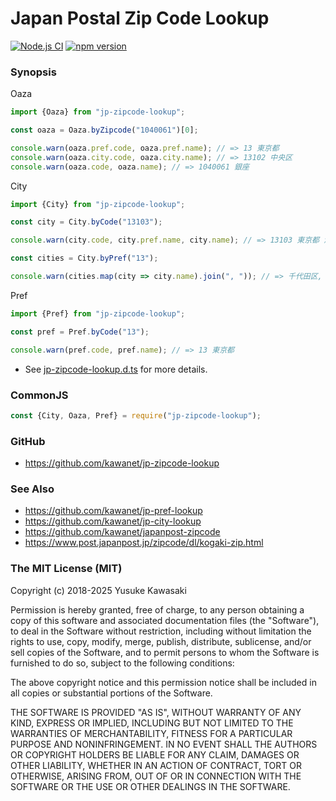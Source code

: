 # Japan Postal Zip Code Lookup

[![Node.js CI](https://github.com/kawanet/jp-zipcode-lookup/workflows/Node.js%20CI/badge.svg?branch=master)](https://github.com/kawanet/jp-zipcode-lookup/actions/)
[![npm version](https://badge.fury.io/js/jp-zipcode-lookup.svg)](https://badge.fury.io/js/jp-zipcode-lookup)

### Synopsis

Oaza
```js
import {Oaza} from "jp-zipcode-lookup";

const oaza = Oaza.byZipcode("1040061")[0];

console.warn(oaza.pref.code, oaza.pref.name); // => 13 東京都
console.warn(oaza.city.code, oaza.city.name); // => 13102 中央区
console.warn(oaza.code, oaza.name); // => 1040061 銀座
```

City
```js
import {City} from "jp-zipcode-lookup";

const city = City.byCode("13103");

console.warn(city.code, city.pref.name, city.name); // => 13103 東京都 港区

const cities = City.byPref("13");

console.warn(cities.map(city => city.name).join(", ")); // => 千代田区, 中央区, 港区, ...
```

Pref
```js
import {Pref} from "jp-zipcode-lookup";

const pref = Pref.byCode("13");

console.warn(pref.code, pref.name); // => 13 東京都
```

- See [jp-zipcode-lookup.d.ts](https://github.com/kawanet/jp-zipcode-lookup/blob/master/types/jp-zipcode-lookup.d.ts) for more details.

### CommonJS

```js
const {City, Oaza, Pref} = require("jp-zipcode-lookup");
```

### GitHub

- https://github.com/kawanet/jp-zipcode-lookup

### See Also

- https://github.com/kawanet/jp-pref-lookup
- https://github.com/kawanet/jp-city-lookup
- https://github.com/kawanet/japanpost-zipcode
- https://www.post.japanpost.jp/zipcode/dl/kogaki-zip.html

### The MIT License (MIT)

Copyright (c) 2018-2025 Yusuke Kawasaki

Permission is hereby granted, free of charge, to any person obtaining a copy
of this software and associated documentation files (the "Software"), to deal
in the Software without restriction, including without limitation the rights
to use, copy, modify, merge, publish, distribute, sublicense, and/or sell
copies of the Software, and to permit persons to whom the Software is
furnished to do so, subject to the following conditions:

The above copyright notice and this permission notice shall be included in all
copies or substantial portions of the Software.

THE SOFTWARE IS PROVIDED "AS IS", WITHOUT WARRANTY OF ANY KIND, EXPRESS OR
IMPLIED, INCLUDING BUT NOT LIMITED TO THE WARRANTIES OF MERCHANTABILITY,
FITNESS FOR A PARTICULAR PURPOSE AND NONINFRINGEMENT. IN NO EVENT SHALL THE
AUTHORS OR COPYRIGHT HOLDERS BE LIABLE FOR ANY CLAIM, DAMAGES OR OTHER
LIABILITY, WHETHER IN AN ACTION OF CONTRACT, TORT OR OTHERWISE, ARISING FROM,
OUT OF OR IN CONNECTION WITH THE SOFTWARE OR THE USE OR OTHER DEALINGS IN THE
SOFTWARE.
